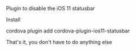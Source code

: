 
Plugin to disable the iOS 11 statusbar

Install

cordova plugin add cordova-plugin-ios11-statusbar

That's it, you don't have to do anything else
